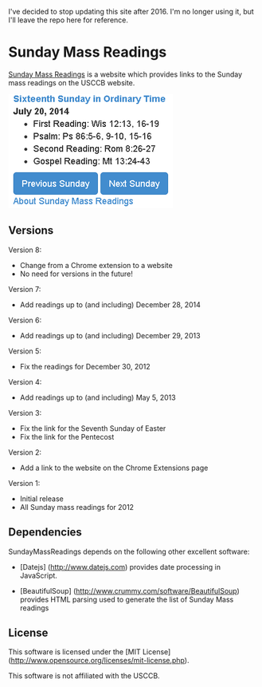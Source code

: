 I've decided to stop updating this site after 2016. I'm no longer using it, but I'll leave the repo here for reference.

Sunday Mass Readings
============

[Sunday Mass Readings](http://joshpeterson.github.io/SundayMassReadings) is a website which provides links to the Sunday mass readings on the USCCB website.

![Screen shot](screenshot.png)

Versions
---------
Version 8:
* Change from a Chrome extension to a website
* No need for versions in the future!

Version 7:
* Add readings up to (and including) December 28, 2014

Version 6:
* Add readings up to (and including) December 29, 2013

Version 5:
* Fix the readings for December 30, 2012

Version 4:
* Add readings up to (and including) May 5, 2013

Version 3:
* Fix the link for the Seventh Sunday of Easter
* Fix the link for the Pentecost

Version 2:
* Add a link to the website on the Chrome Extensions page

Version 1:
* Initial release
* All Sunday mass readings for 2012

Dependencies
------------
SundayMassReadings depends on the following other excellent software:

* [Datejs] (http://www.datejs.com) provides date processing in JavaScript.

* [BeautifulSoup] (http://www.crummy.com/software/BeautifulSoup) provides HTML parsing used to generate the list of Sunday Mass readings

License
-------
This software is licensed under the [MIT License] (http://www.opensource.org/licenses/mit-license.php).

This software is not affiliated with the USCCB.
